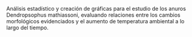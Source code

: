 Análisis estadístico y creación de gráficas para el estudio de los anuros Dendropsophus mathiassoni, evaluando relaciones entre los cambios morfológicos evidenciados y el aumento de temperatura ambiental a lo largo del tiempo.
